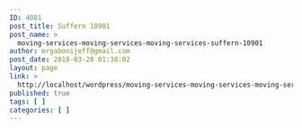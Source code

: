 ```yaml
---
ID: 4081
post_title: Suffern 10901
post_name: >
  moving-services-moving-services-moving-services-suffern-10901
author: mrgabonijeff@gmail.com
post_date: 2018-03-28 01:38:02
layout: page
link: >
  http://localhost/wordpress/moving-services-moving-services-moving-services-suffern-10901/
published: true
tags: [ ]
categories: [ ]
---
```


